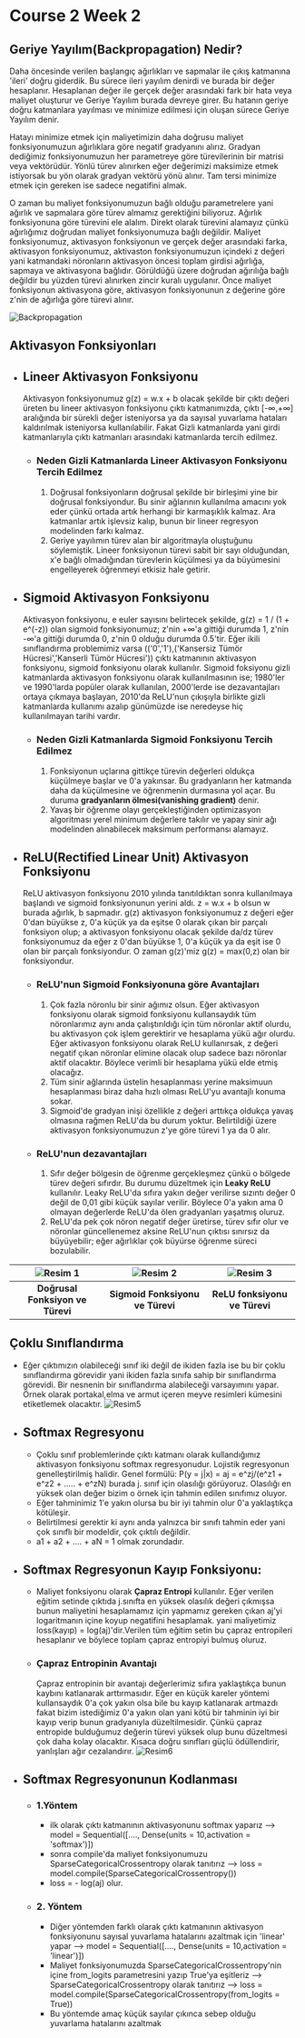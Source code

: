 # Course 2 Week 2

 ## Geriye Yayılım(Backpropagation) Nedir?
 Daha öncesinde verilen başlangıç ağırlıkları ve sapmalar ile çıkış katmanına 'ileri' doğru giderdik. Bu sürece ileri yayılım denirdi ve burada bir değer hesaplanır. Hesaplanan değer ile gerçek değer arasındaki fark bir hata veya maliyet oluşturur ve Geriye Yayılım burada devreye girer. Bu hatanın geriye doğru katmanlara yayılması ve minimize edilmesi için oluşan sürece Geriye Yayılım denir. 

 Hatayı minimize etmek için maliyetimizin daha doğrusu maliyet fonksiyonumuzun ağırlıklara göre negatif gradyanını alırız. Gradyan dediğimiz fonksiyonumuzun her parametreye göre türevilerinin bir matrisi veya vektörüdür. Yönlü türev alınırken eğer değerimizi maksimize etmek istiyorsak bu yön olarak gradyan vektörü yönü alınır. Tam tersi minimize etmek için gereken ise sadece negatifini almak.

 O zaman bu maliyet fonksiyonumuzun bağlı olduğu parametrelere yani ağırlık ve sapmalara göre türev almamız gerektiğini biliyoruz. Ağırlık fonksiyonuna göre türevini ele alalım. Direkt olarak türevini alamayız çünkü ağırlığımız doğrudan maliyet fonksiyonumuza bağlı değildir. Maliyet fonksiyonumuz, aktivasyon fonksiyonun ve gerçek değer arasındaki farka, aktivasyon fonksiyonumuz, aktivaston fonksiyonumuzun içindeki z değeri yani katmandaki nöronların aktivasyon öncesi toplam girdisi ağırlığa, sapmaya ve aktivasyona bağlıdır. Görüldüğü üzere doğrudan ağırılığa bağlı değildir bu yüzden türevi alınırken zincir kuralı uygulanır. Önce maliyet fonksiyonun aktivasyona göre, aktivasyon fonksiyonunun z değerine göre z'nin de ağırlığa göre türevi alınır.
 
 ![Backpropagation](https://miro.medium.com/v2/resize:fit:2000/format:webp/1*XJ7ioX3mFycK5FwsLqVJ8w.png)

 ## Aktivasyon Fonksiyonları
 
+ ## Lineer Aktivasyon Fonksiyonu
    Aktivasyon fonksiyonumuz g(z) = w.x + b olacak şekilde bir çıktı değeri üreten bu lineer aktivasyon fonksiyonu çıktı katmanımızda, çıktı [-∞,+∞] aralığında bir sürekli değer isteniyorsa ya da sayısal yuvarlama hataları kaldırılmak isteniyorsa kullanılabilir. Fakat Gizli katmanlarda yani girdi katmanlarıyla çıktı katmanları arasındaki katmanlarda tercih edilmez.
     - ### Neden Gizli Katmanlarda Lineer Aktivasyon Fonksiyonu Tercih Edilmez
        1. Doğrusal fonksiyonların doğrusal şekilde bir birleşimi yine bir doğrusal fonksiyondur. Bu sinir ağlarının kullanılma amacını yok eder çünkü ortada artık herhangi bir karmaşıklık kalmaz. Ara katmanlar artık işlevsiz kalıp, bunun bir lineer regresyon modelinden farkı kalmaz.
        2. Geriye yayılımın türev alan bir algoritmayla oluştuğunu söylemiştik. Lineer fonksiyonun türevi sabit bir sayı olduğundan, x'e bağlı olmadığından türevlerin küçülmesi ya da büyümesini engelleyerek öğrenmeyi etkisiz hale getirir.
+ ## Sigmoid Aktivasyon Fonksiyonu
    Aktivasyon fonksiyonu, e euler sayısını belirtecek şekilde, g(z) = 1 / (1 + e^(-z)) olan sigmoid fonksiyonumuz; z'nin +∞'a gittiği durumda 1, z'nin -∞'a gittiği durumda 0, z'nin 0 olduğu durumda 0.5'tir. Eğer ikili sınıflandırma problemimiz varsa (('0','1'),('Kansersiz Tümör Hücresi','Kanserli Tümör Hücresi')) çıktı katmanının aktivasyon fonksiyonu, sigmoid fonksiyonu olarak kullanılır. Sigmoid foksiyonu gizli katmanlarda aktivasyon fonksiyonu olarak kullanılmasının ise; 1980'ler ve 1990'larda popüler olarak kullanılan, 2000'lerde ise dezavantajları ortaya çıkmaya başlayan, 2010'da ReLU'nun çıkışıyla birlikte gizli katmanlarda kullanımı azalıp günümüzde ise neredeyse hiç kullanılmayan tarihi vardır.
    - ### Neden Gizli Katmanlarda Sigmoid Fonksiyonu Tercih Edilmez
        1. Fonksiyonun uçlarına gittikçe türevin değerleri oldukça küçülmeye başlar ve 0'a yakınsar. Bu gradyanların her katmanda daha da küçülmesine ve öğrenmenin durmasına yol açar. Bu duruma **gradyanların ölmesi(vanishing gradient)** denir.
        2. Yavaş bir öğrenme olayı gerçekleştiğinden optimizasyon algoritması yerel minimum değerlere takılır ve yapay sinir ağı modelinden alınabilecek maksimum performansı alamayız.
+ ## ReLU(Rectified Linear Unit) Aktivasyon Fonksiyonu
    ReLU aktivasyon fonksiyonu 2010 yılında tanıtıldıktan sonra kullanılmaya başlandı ve sigmoid fonksiyonunun yerini aldı. z = w.x + b olsun w burada ağırlık, b sapmadır. g(z) aktivasyon fonksiyonumuz z değeri eğer 0'dan büyükse z, 0'a küçük ya da eşitse 0 olarak çıkan bir parçalı fonksiyon olup; a aktivasyon fonksiyonu olacak şekilde da/dz türev fonksiyonumuz da eğer z 0'dan büyükse 1, 0'a küçük ya da eşit ise 0 olan bir parçalı fonksiyondur. O zaman g(z)'miz g(z) = max(0,z) olan bir fonksiyondur.
    - ### ReLU'nun Sigmoid Fonksiyonuna göre Avantajları
        1. Çok fazla nöronlu bir sinir ağımız olsun. Eğer aktivasyon fonksiyonu olarak sigmoid fonksiyonu kullansaydık tüm nöronlarımız aynı anda çalıştırıldığı için tüm nöronlar aktif olurdu, bu  aktivasyon çok işlem gerektirir ve hesaplama yükü ağır olurdu. Eğer aktivasyon fonksiyonu olarak ReLU kullanırsak, z değeri negatif çıkan nöronlar elimine olacak olup sadece bazı nöronlar aktif olacaktır. Böylece verimli bir hesaplama yükü elde etmiş olacağız.
        2. Tüm sinir ağlarında üstelin hesaplanması yerine maksimuun hesaplanması  biraz daha hızlı olması ReLU'yu avantajlı konuma sokar.
        3. Sigmoid'de gradyan inişi özellikle z değeri arttıkça oldukça yavaş olmasına rağmen ReLU'da bu durum yoktur. Belirtildiği üzere aktivasyon fonksiyonumuzun z'ye göre türevi 1 ya da 0 alır.
    - ### ReLU'nun dezavantajları
        1. Sıfır değer bölgesin de öğrenme gerçekleşmez çünkü o bölgede türev değeri sıfırdır. Bu durumu düzeltmek için **Leaky ReLU** kullanılır. Leaky ReLU'da sıfıra yakın değer verilirse sızıntı değer 0 değil de 0,01 gibi küçük sayılar verilir. Böylece 0'a yakın ama 0 olmayan değerlerde ReLU'da ölen gradyanları yaşatmış oluruz.
        2. ReLU'da pek çok nöron negatif değer üretirse, türev sıfır olur ve nöronlar güncellenemez aksine ReLU'nun çıktısı sınırsız da büyüyebilir; eğer ağırlıklar çok büyürse öğrenme süreci bozulabilir.

| ![Resim 1](https://miro.medium.com/v2/resize:fit:1400/format:webp/1*sCasook3f4KX7J8cSeAXww.png) | ![Resim 2](https://miro.medium.com/v2/resize:fit:640/format:webp/1*kh22MSwUHPhuur1l6QyYoQ.png) | ![Resim 3](https://miro.medium.com/v2/resize:fit:828/format:webp/1*m_0v2nY5upLmCU-0SuGZXg.png) |
|:--:|:--:|:--:|
| **Doğrusal Fonksiyon ve Türevi** | **Sigmoid Fonksiyonu ve Türevi** | **ReLU fonksiyonu ve Türevi** |

## Çoklu  Sınıflandırma
   - Eğer çıktımızın olabileceği sınıf iki değil de ikiden fazla ise bu bir çoklu sınıflandırma görevidir yani ikiden fazla sınıfa sahip bir sınıflandırma görevidi. Bir nesnenin bir sınıflandırma alabileceği varsayımını yapar. Örnek olarak portakal,elma ve armut içeren meyve resimleri kümesini etiketlemek olacaktır. 
    ![Resim5](https://miro.medium.com/v2/resize:fit:828/format:webp/1*zC8tszLffnQNduZBI4O6CQ.png) 
+ ## Softmax Regresyonu 
    - Çoklu sınıf problemlerinde çıktı katmanı olarak kullandığımız aktivasyon fonksiyonu softmax regresyonudur. Lojistik regresyonun genelleştirilmiş halidir. Genel formülü:
        P(y = j|x) = aj = e^zj/(e^z1 + e^z2 + ..... + e^zN) burada j. sınıf için olasılığı görüyoruz. Olasılığı en yüksek olan değer bizim o örnek için tahmin edilen sınıfımız oluyor. 
    - Eğer tahminimiz 1'e yakın olursa bu bir iyi tahmin olur 0'a yaklaştıkça kötüleşir. 
    - Belirtilmesi gerektir ki aynı anda yalnızca bir sınıfı tahmin eder yani çok sınıflı bir modeldir, çok çıktılı değildir.
    - a1 + a2 + .... + aN = 1 olmak zorundadır.
+ ## Softmax Regresyonun Kayıp Fonksiyonu:
    - Maliyet fonksiyonu olarak **Çapraz Entropi** kullanılır. Eğer verilen eğitim setinde çıktıda j.sınıfta en yüksek olasılık değeri çıkmışsa bunun maliyetini hesaplamamız için yapmamız gereken çıkan aj'yi logaritmanın içine koyup negatifini hesaplamak. yani maliyetimiz loss(kayıp) = log(aj)'dir.Verilen tüm eğitim setin bu çapraz entropileri hesaplanır ve böylece toplam çapraz entropiyi bulmuş oluruz.
    - ### Çapraz Entropinin Avantajı
        Çapraz entropinin bir avantajı değerlerimiz sıfıra yaklaştıkça bunun kaybını katlanarak arttırmasıdır. Eğer en küçük kareler yöntemi kullansaydık 0'a çok yakın olsa bile bu kayıp katlanarak artmazdı fakat bizim istediğimiz 0'a yakın olan yani kötü bir tahminin iyi bir kayıp verip bunun gradyanıyla düzeltilmesidir. Çünkü çapraz entropide bulduğumuz değerin türevi yüksek olup bunu düzeltmesi çok daha kolay olacaktır. Kısaca doğru sınıfları güçlü ödüllendirir, yanlışları ağır cezalandırır.
    ![Resim6](https://ml-cheatsheet.readthedocs.io/en/latest/_images/cross_entropy.png)
    
+ ## Softmax Regresyonunun Kodlanması
    - ### 1.Yöntem
        - ilk olarak çıktı katmanının aktivasyonunu softmax yaparız --> model = Sequential([...., Dense(units = 10,activation = 'softmax')])
        - sonra compile'da maliyet fonksiyonumuzu SparseCategoricalCrossentropy olarak tanıtırız --> loss = model.compile(SparseCategoricalCrossentropy())
        - loss = - log(aj) olur.
    - ### 2. Yöntem
        - Diğer yöntemden farklı olarak çıktı katmanının aktivasyon fonksiyonunu sayısal yuvarlama hatalarını azaltmak için 'linear' yapar --> model = Sequential([...., Dense(units = 10,activation = 'linear')])  
        - Maliyet fonksiyonumuzda SparseCategoricalCrossentropy'nin içine from_logits parametresini yazıp True'ya eşitleriz -->  SparseCategoricalCrossentropy olarak tanıtırız --> loss = model.compile(SparseCategoricalCrossentropy(from_logits = True))
        - Bu yöntemde amaç küçük sayılar çıkınca sebep olduğu yuvarlama hatalarını azaltmak